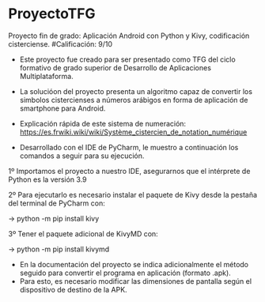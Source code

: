 # ProyectoTFG
Proyecto fin de grado: Aplicación Android con Python y Kivy, codificación cisterciense.
#Calificación: 9/10

- Este proyecto fue creado para ser presentado como TFG del ciclo formativo de grado superior de Desarrollo de Aplicaciones Multiplataforma.

- La solucióon del proyecto presenta un algoritmo capaz de convertir los simbolos cistercienses a números arábigos en forma de aplicación de smartphone para Android.

- Explicación rápida de este sistema de numeración: https://es.frwiki.wiki/wiki/Système_cistercien_de_notation_numérique

- Desarrollado con el IDE de PyCharm, le muestro a continuación los comandos a seguir para su ejecución.


1º Importamos el proyecto a nuestro IDE, asegurarnos que el intérprete de Python es la versión 3.9

2º Para ejecutarlo es necesario instalar el paquete de Kivy desde la pestaña del terminal de PyCharm con:

-> python -m pip install kivy  

3º Tener el paquete adicional de KivyMD con:

-> python -m pip install kivymd



- En la documentación del proyecto se indica adicionalmente el método seguido para convertir el programa en aplicación (formato .apk).
- Para esto, es necesario modificar las dimensiones de pantalla según el dispositivo de destino de la APK.

